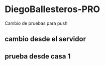 # DiegoBallesteros-PRO

Cambio de pruebas para push

## cambio desde el servidor

## prueba desde casa 1